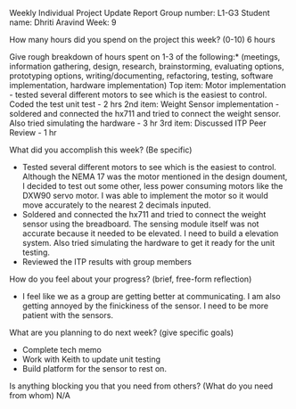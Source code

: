 
Weekly Individual Project Update Report
Group number: L1-G3
Student name: Dhriti Aravind
Week: 9

How many hours did you spend on the project this week? (0-10)
6 hours

Give rough breakdown of hours spent on 1-3 of the following:* (meetings, information gathering, design, research, brainstorming, evaluating options, prototyping options, writing/documenting, refactoring, testing, software implementation, hardware implementation)
Top item: Motor implementation - tested several different motors to see which is the easiest to control. Coded the test unit test - 2 hrs
2nd item: Weight Sensor implementation - soldered and connected the hx711 and tried to connect the weight sensor. Also tried simulating the hardware - 3 hr
3rd item: Discussed ITP Peer Review - 1 hr

What did you accomplish this week? (Be specific)
- Tested several different motors to see which is the easiest to control. Although the NEMA 17 was the motor mentioned in the design doument, I decided to test out some other, less power consuming motors like the DXW90 servo motor. I was able to implement the motor so it would move accurately to the nearest 2 decimals inputed.
- Soldered and connected the hx711 and tried to connect the weight sensor using the breadboard. The sensing module itself was not accurate because it needed to be elevated. I need to build a elevation system. Also tried simulating the hardware to get it ready for the unit testing.
- Reviewed the ITP results with group members

How do you feel about your progress? (brief, free-form reflection)
- I feel like we as a group are getting better at communicating. I am also getting annoyed by the finickiness of the sensor. I need to be more patient with the sensors.

What are you planning to do next week? (give specific goals)
- Complete tech memo
- Work with Keith to update unit testing
- Build platform for the sensor to rest on.

Is anything blocking you that you need from others? (What do you need from whom)
N/A

